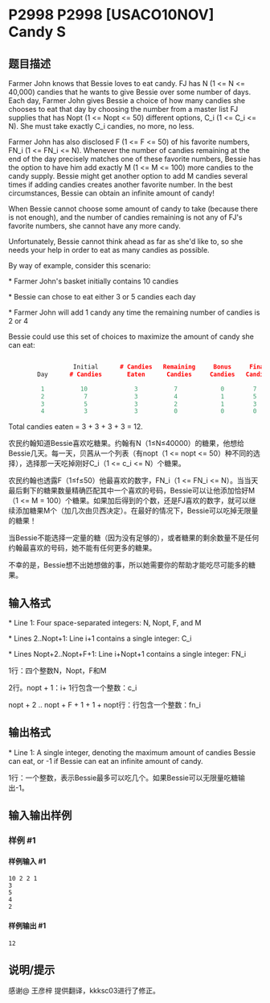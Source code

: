 # P2998 P2998 [USACO10NOV] Candy S

## 题目描述

Farmer John knows that Bessie loves to eat candy. FJ has N (1 <= N <= 40,000) candies that he wants to give Bessie over some number of days. Each day, Farmer John gives Bessie a choice of how many candies she chooses to eat that day by choosing the number from a master list FJ supplies that has Nopt (1 <= Nopt <= 50) different options, C\_i (1 <= C\_i <= N). She must take exactly C\_i candies, no more, no less.

Farmer John has also disclosed F (1 <= F <= 50) of his favorite numbers, FN\_i (1 <= FN\_i <= N). Whenever the number of candies remaining at the end of the day precisely matches one of these favorite numbers, Bessie has the option to have him add exactly M (1 <= M <= 100) more candies to the candy supply. Bessie might get another option to add M candies several times if adding candies creates another favorite number. In the best circumstances, Bessie can obtain an infinite amount of candy!

When Bessie cannot choose some amount of candy to take (because there is not enough), and the number of candies remaining is not any of FJ's favorite numbers, she cannot have any more candy.

Unfortunately, Bessie cannot think ahead as far as she'd like to, so she needs your help in order to eat as many candies as possible.

By way of example, consider this scenario:

\* Farmer John's basket initially contains 10 candies

\* Bessie can chose to eat either 3 or 5 candies each day

\* Farmer John will add 1 candy any time the remaining number of candies is 2 or 4

Bessie could use this set of choices to maximize the amount of candy she can eat:

```cpp

                  Initial      # Candies   Remaining     Bonus     Final
        Day      # Candies       Eaten      Candies     Candies   Candies

         1          10             3          7            0        7
         2           7             3          4            1        5
         3           5             3          2            1        3
         4           3             3          0            0        0

```

Total candies eaten = 3 + 3 + 3 + 3 = 12. 

农民约翰知道Bessie喜欢吃糖果。约翰有N（1≤N≤40000）的糖果，他想给Bessie几天。每一天，贝茜从一个列表（有nopt（1 <= nopt <= 50）种不同的选择），选择那一天吃掉刚好C\_i（1 <= c\_i <= N）个糖果。


农民约翰也透露F（1≤f≤50）他最喜欢的数字，FN\_i（1 <= FN\_i <= N）。当当天最后剩下的糖果数量精确匹配其中一个喜欢的号码，Bessie可以让他添加恰好M（1 <= M = 100）个糖果。如果加后得到的个数，还是FJ喜欢的数字，就可以继续添加糖果M个（加几次由贝西决定）。在最好的情况下，Bessie可以吃掉无限量的糖果！


当Bessie不能选择一定量的糖（因为没有足够的），或者糖果的剩余数量不是任何约翰最喜欢的号码，她不能有任何更多的糖果。


不幸的是，Bessie想不出她想做的事，所以她需要你的帮助才能吃尽可能多的糖果。


## 输入格式

\* Line 1: Four space-separated integers: N, Nopt, F, and M

\* Lines 2..Nopt+1: Line i+1 contains a single integer: C\_i

\* Lines Nopt+2..Nopt+F+1: Line i+Nopt+1 contains a single integer: FN\_i

1行：四个整数N，Nopt，F和M

2行。nopt + 1：i+ 1行包含一个整数：c\_i

nopt + 2 .. nopt + F + 1 + 1 + nopt行：行包含一个整数：fn\_i


## 输出格式

\* Line 1: A single integer, denoting the maximum amount of candies Bessie can eat, or -1 if  Bessie can eat an infinite amount of candy.

1行：一个整数，表示Bessie最多可以吃几个。如果Bessie可以无限量吃糖输出-1。


## 输入输出样例

### 样例 #1

#### 样例输入 #1

```
10 2 2 1 
3 
5 
4 
2
```

#### 样例输出 #1

```
12
```

## 说明/提示

感谢@ 王彦梓 提供翻译，kkksc03进行了修正。


